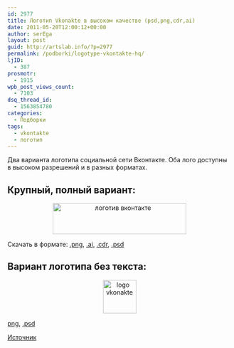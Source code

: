 ```yaml
---
id: 2977
title: Логотип Vkonakte в высоком качестве (psd,png,cdr,ai)
date: 2011-05-20T12:00:12+00:00
author: serEga
layout: post
guid: http://artslab.info/?p=2977
permalink: /podborki/logotype-vkontakte-hq/
ljID:
  - 387
prosmotr:
  - 1915
wpb_post_views_count:
  - 7103
dsq_thread_id:
  - 1563854780
categories:
  - Подборки
tags:
  - vkontakte
  - логотип
---
```

Два варианта логотипа социальной сети Вконтакте. Оба лого доступны в высоком разрешений и в разных форматах.

## Крупный, полный вариант:

<center>
  <a href="http://googledrive.com/host/0B9lHVSSSdxdxd0hjdUdmRzY3Tjg/vkonakte_logo.jpg"><img src="http://googledrive.com/host/0B9lHVSSSdxdxd0hjdUdmRzY3Tjg/vkonakte_logo-300x70.jpg" alt="логотив вконтакте" title="vkonakte_logo" width="300" height="70" class="alignnone size-medium wp-image-2978" srcset="http://googledrive.com/host/0B9lHVSSSdxdxd0hjdUdmRzY3Tjg/vkonakte_logo-300x70.jpg 300w, http://googledrive.com/host/0B9lHVSSSdxdxd0hjdUdmRzY3Tjg/vkonakte_logo.jpg 604w" sizes="(max-width: 300px) 100vw, 300px" /></a>
</center>

Скачать в формате: [.png](http://vkontakte.ru/images/logos/vk_logo.png), [.ai](http://vkontakte.ru/images/logos/vk_logo.ai), [.cdr](http://vkontakte.ru/images/logos/vk_logo.cdr), [.psd](http://vkontakte.ru/images/logos/vk_logo.psd)

## Вариант логотипа без текста:

<center>
  <img src="http://googledrive.com/host/0B9lHVSSSdxdxd0hjdUdmRzY3Tjg/vkontakte_logo2.jpg" alt="logo vkonakte" title="vkontakte_logo2" width="75" height="75" class="alignnone size-full wp-image-2979" />
</center>

[png](http://vkontakte.ru/images/logos/vk_logo_small_blue.png), [.psd](http://vkontakte.ru/images/logos/vk_logo_small_blue.psd)

[Источник](http://vkontakte.ru/help.php?page=about)